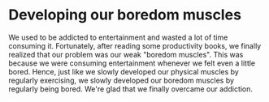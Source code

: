 # Developing our boredom muscles

We used to be addicted to entertainment and wasted a lot of time consuming it. Fortunately, after reading some productivity books, we finally realized that our problem was our weak "boredom muscles". This was because we were consuming entertainment whenever we felt even a little bored. Hence, just like we slowly developed our physical muscles by regularly exercising, we slowly developed our boredom muscles by regularly being bored. We're glad that we finally overcame our addiction.  
